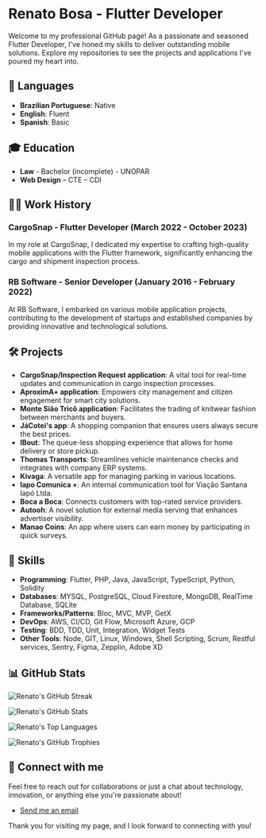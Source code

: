 # Renato Bosa - Flutter Developer

Welcome to my professional GitHub page! As a passionate and seasoned Flutter Developer, I've honed my skills to deliver outstanding mobile solutions. Explore my repositories to see the projects and applications I've poured my heart into.

## 💬 Languages

- **Brazilian Portuguese**: Native
- **English**: Fluent
- **Spanish**: Basic

## 🎓 Education

- **Law** - Bachelor (incomplete) - UNOPAR
- **Web Design** – CTE – CDI

## 👨‍💻 Work History

### CargoSnap - Flutter Developer (March 2022 - October 2023)
In my role at CargoSnap, I dedicated my expertise to crafting high-quality mobile applications with the Flutter framework, significantly enhancing the cargo and shipment inspection process.

### RB Software - Senior Developer (January 2016 - February 2022)
At RB Software, I embarked on various mobile application projects, contributing to the development of startups and established companies by providing innovative and technological solutions.

## 🛠️ Projects

- **CargoSnap/Inspection Request application**: A vital tool for real-time updates and communication in cargo inspection processes.
- **AproximA+ application**: Empowers city management and citizen engagement for smart city solutions.
- **Monte Sião Tricô application**: Facilitates the trading of knitwear fashion between merchants and buyers.
- **JáCotei's app**: A shopping companion that ensures users always secure the best prices.
- **IBout**: The queue-less shopping experience that allows for home delivery or store pickup.
- **Thomas Transports**: Streamlines vehicle maintenance checks and integrates with company ERP systems.
- **Kivaga**: A versatile app for managing parking in various locations.
- **Iapo Comunica +**: An internal communication tool for Viação Santana Iapó Ltda.
- **Boca a Boca**: Connects customers with top-rated service providers.
- **Autooh**: A novel solution for external media serving that enhances advertiser visibility.
- **Manao Coins**: An app where users can earn money by participating in quick surveys.

## 🔧 Skills

- **Programming**: Flutter, PHP, Java, JavaScript, TypeScript, Python, Solidity
- **Databases**: MYSQL, PostgreSQL, Cloud Firestore, MongoDB, RealTime Database, SQLite
- **Frameworks/Patterns**: Bloc, MVC, MVP, GetX
- **DevOps**: AWS, CI/CD, Git Flow, Microsoft Azure, GCP
- **Testing**: BDD, TDD, Unit, Integration, Widget Tests
- **Other Tools**: Node, GIT, Linux, Windows, Shell Scripting, Scrum, Restful services, Sentry, Figma, Zepplin, Adobe XD

## 📊 GitHub Stats

![Renato's GitHub Streak](https://github-readme-streak-stats.herokuapp.com/?user=RBSoftwareBR)

![Renato's GitHub Stats](https://github-readme-stats-git-masterrstaa-rickstaa.vercel.app/api?username=RBSoftwareBR)

![Renato's Top Languages](https://github-readme-stats.vercel.app/api/top-langs/?username=RBSoftwareBR)

![Renato's GitHub Trophies](https://github-profile-trophy.vercel.app/?username=RBSoftwareBR)

## 🤝 Connect with me

Feel free to reach out for collaborations or just a chat about technology, innovation, or anything else you're passionate about!

- [Send me an email](mailto:renatobosa92@gmail.com)

Thank you for visiting my page, and I look forward to connecting with you!
